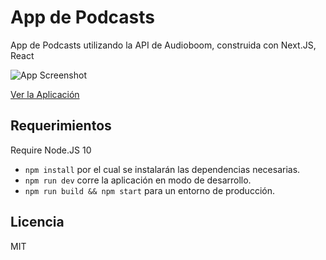 # App de Podcasts

App de Podcasts utilizando la API de Audioboom, construida con Next.JS, React

![App Screenshot](./.readme-static/app-screenshot.png)

[Ver la Aplicación](https://app-podcasts-ewtffyksws.now.sh)

## Requerimientos

Require Node.JS 10

- `npm install` por el cual se instalarán las dependencias necesarias.
- `npm run dev` corre la aplicación en modo de desarrollo.
- `npm run build && npm start` para un entorno de producción.

## Licencia

MIT
